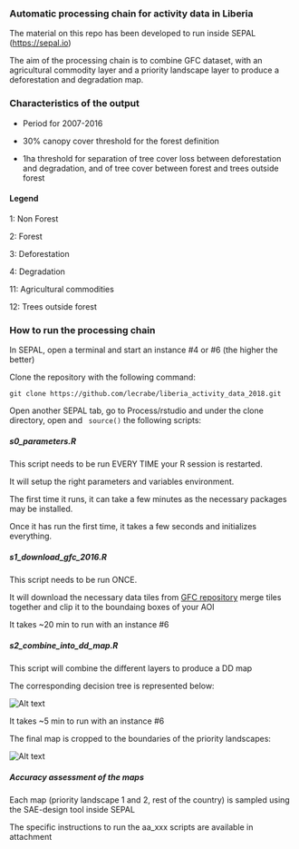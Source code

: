 ### Automatic processing chain for activity data in Liberia
The material on this repo has been developed to run inside SEPAL (https://sepal.io)

The aim of the processing chain is to combine GFC dataset, with an agricultural commodity layer and a priority landscape layer to produce a deforestation and degradation map.

### Characteristics of the output
- Period for 2007-2016

- 30% canopy cover threshold for the forest definition

- 1ha threshold for separation of tree cover loss between deforestation and degradation, and of tree cover between forest and trees outside forest

#### Legend
1: Non Forest

2: Forest

3: Deforestation

4: Degradation

11: Agricultural commodities

12: Trees outside forest

### How to run the processing chain
In SEPAL, open a terminal and start an instance #4 or #6 (the higher the better)

Clone the repository with the following command:

``` git clone https://github.com/lecrabe/liberia_activity_data_2018.git ```

Open another SEPAL tab, go to Process/rstudio and under the clone directory, open and ``` source()``` the following scripts:

##### s0_parameters.R
This script needs to be run EVERY TIME your R session is restarted. 

It will setup the right parameters and variables environment.

The first time it runs, it can take a few minutes as the necessary packages may be installed.

Once it has run the first time, it takes a few seconds and initializes everything.


##### s1_download_gfc_2016.R
This script needs to be run ONCE.

It will download the necessary data tiles from [GFC repository](https://earthenginepartners.appspot.com/science-2013-global-forest/download_v1.5.html) merge tiles together and clip it to the boundaing boxes of your AOI

It takes ~20 min to run with an instance #6 

##### s2_combine_into_dd_map.R
This script will combine the different layers to produce a DD map

The corresponding decision tree is represented below:

![Alt text](/docs/decision_tree_20181014.jpeg?raw=true "Decision tree")

It takes ~5 min to run with an instance #6 

The final map is cropped to the boundaries of the priority landscapes:

![Alt text](/docs/dd_map_cropped_20181014.png?raw=true "PL crop")

##### Accuracy assessment of the maps
Each map (priority landscape 1 and 2, rest of the country) is sampled using the SAE-design tool inside SEPAL

The specific instructions to run the aa_xxx scripts are available in attachment
 

